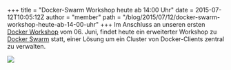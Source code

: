 +++
title = "Docker-Swarm Workshop heute ab 14:00 Uhr"
date = 2015-07-12T10:05:12Z
author = "member"
path = "/blog/2015/07/12/docker-swarm-workshop-heute-ab-14-00-uhr"
+++
Im Anschluss an unseren ersten [Docker
Workshop](http://flipdot.org/blog/archives/279-Heute-spontaner-Docker-Workshop.html)
vom 06. Juni, findet heute ein erweiterter Workshop zu [Docker
Swarm](https://github.com/docker/swarm) statt, einer Lösung um ein
Cluster von Docker-Clients zentral zu verwalten.

![](https://raw.githubusercontent.com/docker/swarm/master/logo.png)
